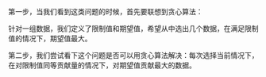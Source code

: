 第一步，当我们看到这类问题的时候，首先要联想到贪心算法：

针对一组数据，我们定义了限制值和期望值，希望从中选出几个数据，在满足限制值的情况下，期望值最大。



第二步，我们尝试看下这个问题是否可以用贪心算法解决：每次选择当前情况下，在对限制值同等贡献量的情况下，对期望值贡献最大的数据。